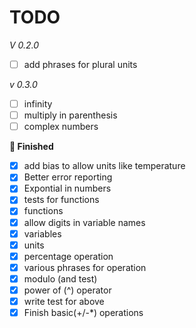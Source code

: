 # TODO

_V 0.2.0_

- [ ] add phrases for plural units

_v 0.3.0_

- [ ] infinity
- [ ] multiply in parenthesis
- [ ] complex numbers

**🎉 Finished**

- [x] add bias to allow units like temperature
- [x] Better error reporting
- [x] Expontial in numbers
- [x] tests for functions
- [x] functions
- [x] allow digits in variable names
- [x] variables
- [x] units
- [x] percentage operation
- [x] various phrases for operation
- [x] modulo (and test)
- [x] power of (^) operator
- [x] write test for above
- [x] Finish basic(+/-\*) operations

